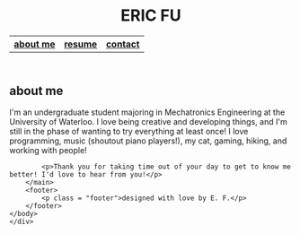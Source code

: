 <!DOCTYPE html>
<html class = "scroll">
	<div class = "background">
	<head>
		<title>eric fu</title>
		<link rel = "stylesheet" type = "text/css" href = "./style.css" >
	</head>
	<body class = "bgImage">
		<header class = "bgOpacity animation">
			<h1 class = "title">ERIC FU</h1>
			<table>
				<tr>
					<th><a href = "#aboutme">about me</a></th>
					<th><a href = "https://drive.google.com/open?id=1-MtjbcHWjAx2e0TnhWEZZ72SNO7Ivjcm">resume</a></th>
					<th><a href = "mailto: eric.fu1009@gmail.com">contact</a></th>
				</tr>
			</table>
		</header>
		<main>
			<h2 class = "aboutme" id = "aboutme">about me</h2>
			<p>I'm an undergraduate student majoring in Mechatronics Engineering at the University of Waterloo. I love being creative and developing things, and I'm still in the phase of wanting to try everything at least once! I love programming, music (shoutout piano players!), my cat, gaming, hiking, and working with people!</p>
			
			<p>Thank you for taking time out of your day to get to know me better! I'd love to hear from you!</p> 
		</main>
		<footer>
			<p class = "footer">designed with love by E. F.</p>
		</footer>
	</body>
	</div>
</html>
